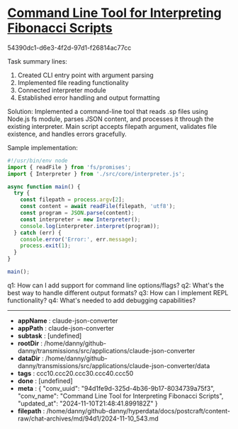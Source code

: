 # [Command Line Tool for Interpreting Fibonacci Scripts](https://claude.ai/chat/94d1fe9d-325d-4b36-9b17-8034739a75f3)

54390dc1-d6e3-4f2d-97d1-f26814ac77cc

 Task summary lines:
1. Created CLI entry point with argument parsing
2. Implemented file reading functionality
3. Connected interpreter module
4. Established error handling and output formatting

Solution: Implemented a command-line tool that reads .sp files using Node.js fs module, parses JSON content, and processes it through the existing interpreter. Main script accepts filepath argument, validates file existence, and handles errors gracefully.

Sample implementation:
```javascript
#!/usr/bin/env node
import { readFile } from 'fs/promises';
import { Interpreter } from './src/core/interpreter.js';

async function main() {
  try {
    const filepath = process.argv[2];
    const content = await readFile(filepath, 'utf8');
    const program = JSON.parse(content);
    const interpreter = new Interpreter();
    console.log(interpreter.interpret(program));
  } catch (err) {
    console.error('Error:', err.message);
    process.exit(1);
  }
}

main();
```

q1: How can I add support for command line options/flags?
q2: What's the best way to handle different output formats?
q3: How can I implement REPL functionality?
q4: What's needed to add debugging capabilities?

---

* **appName** : claude-json-converter
* **appPath** : claude-json-converter
* **subtask** : [undefined]
* **rootDir** : /home/danny/github-danny/transmissions/src/applications/claude-json-converter
* **dataDir** : /home/danny/github-danny/transmissions/src/applications/claude-json-converter/data
* **tags** : ccc10.ccc20.ccc30.ccc40.ccc50
* **done** : [undefined]
* **meta** : {
  "conv_uuid": "94d1fe9d-325d-4b36-9b17-8034739a75f3",
  "conv_name": "Command Line Tool for Interpreting Fibonacci Scripts",
  "updated_at": "2024-11-10T21:48:41.899182Z"
}
* **filepath** : /home/danny/github-danny/hyperdata/docs/postcraft/content-raw/chat-archives/md/94d1/2024-11-10_543.md